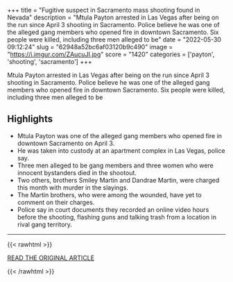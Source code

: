 +++
title = "Fugitive suspect in Sacramento mass shooting found in Nevada"
description = "Mtula Payton arrested in Las Vegas after being on the run since April 3 shooting in Sacramento. Police believe he was one of the alleged gang members who opened fire in downtown Sacramento. Six people were killed, including three men alleged to be"
date = "2022-05-30 09:12:24"
slug = "62948a52bc6af03120b9c490"
image = "https://i.imgur.com/ZAucuJI.jpg"
score = "1420"
categories = ['payton', 'shooting', 'sacramento']
+++

Mtula Payton arrested in Las Vegas after being on the run since April 3 shooting in Sacramento. Police believe he was one of the alleged gang members who opened fire in downtown Sacramento. Six people were killed, including three men alleged to be

## Highlights

- Mtula Payton was one of the alleged gang members who opened fire in downtown Sacramento on April 3.
- He was taken into custody at an apartment complex in Las Vegas, police say.
- Three men alleged to be gang members and three women who were innocent bystanders died in the shootout.
- Two others, brothers Smiley Martin and Dandrae Martin, were charged this month with murder in the slayings.
- The Martin brothers, who were among the wounded, have yet to comment on their charges.
- Police say in court documents they recorded an online video hours before the shooting, flashing guns and talking trash from a location in rival gang territory.

---

{{< rawhtml >}}
  <p class="article-category">
    <a target="_blank" href="https://www.staradvertiser.com/2022/05/29/breaking-news/fugitive-suspect-in-sacramento-mass-shooting-found-in-nevada/">READ THE ORIGINAL ARTICLE</a>
  </p>
{{< /rawhtml >}}

